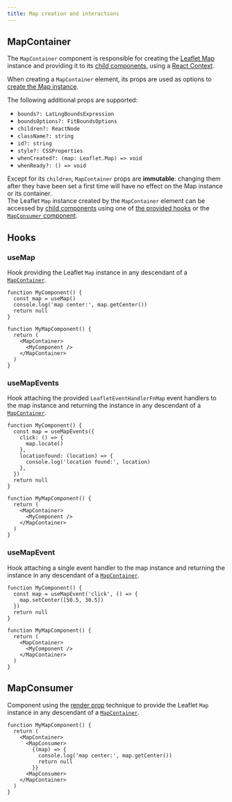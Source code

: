```yaml
---
title: Map creation and interactions
---
```


## MapContainer

The `MapContainer` component is responsible for creating the [Leaflet Map](https://leafletjs.com/reference-1.6.0.html#map) instance and providing it to its [child components](child-components.md), using a [React Context](https://reactjs.org/docs/context.html).

When creating a `MapContainer` element, its props are used as options to [create the Map instance](https://leafletjs.com/reference-1.6.0.html#map-l-map).

The following additional props are supported:

- `bounds?: LatLngBoundsExpression`
- `boundsOptions?: FitBoundsOptions`
- `children?: ReactNode`
- `className?: string`
- `id?: string`
- `style?: CSSProperties`
- `whenCreated?: (map: Leaflet.Map) => void`
- `whenReady?: () => void`

Except for its `children`, `MapContainer` props are **immutable**: changing them after they have been set a first time will have no effect on the Map instance or its container.  
The Leaflet `Map` instance created by the `MapContainer` element can be accessed by [child components](child-components.md) using one of [the provided hooks](#hooks) or the [`MapConsumer` component](#mapconsumer).

## Hooks

### useMap

Hook providing the Leaflet `Map` instance in any descendant of a [`MapContainer`](#mapcontainer).

```tsx
function MyComponent() {
  const map = useMap()
  console.log('map center:', map.getCenter())
  return null
}

function MyMapComponent() {
  return (
    <MapContainer>
      <MyComponent />
    </MapContainer>
  )
}
```

### useMapEvents

Hook attaching the provided `LeafletEventHandlerFnMap` event handlers to the map instance and returning the instance in any descendant of a [`MapContainer`](#mapcontainer).

```tsx
function MyComponent() {
  const map = useMapEvents({
    click: () => {
      map.locate()
    },
    locationfound: (location) => {
      console.log('location found:', location)
    },
  })
  return null
}

function MyMapComponent() {
  return (
    <MapContainer>
      <MyComponent />
    </MapContainer>
  )
}
```

### useMapEvent

Hook attaching a single event handler to the map instance and returning the instance in any descendant of a [`MapContainer`](#mapcontainer).

```tsx
function MyComponent() {
  const map = useMapEvent('click', () => {
    map.setCenter([50.5, 30.5])
  })
  return null
}

function MyMapComponent() {
  return (
    <MapContainer>
      <MyComponent />
    </MapContainer>
  )
}
```

## MapConsumer

Component using the [render prop](https://reactjs.org/docs/render-props.html) technique to provide the Leaflet `Map` instance in any descendant of a [`MapContainer`](#mapcontainer).

```tsx
function MyMapComponent() {
  return (
    <MapContainer>
      <MapConsumer>
        {(map) => {
          console.log('map center:', map.getCenter())
          return null
        }}
      <MapConsumer>
    </MapContainer>
  )
}
```
